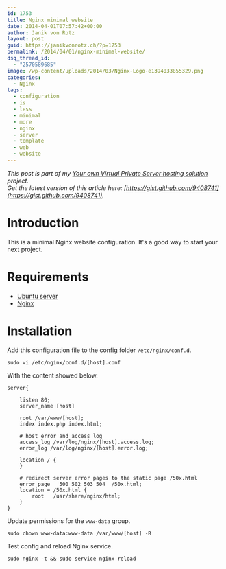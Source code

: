 ```yaml
---
id: 1753
title: Nginx minimal website
date: 2014-04-01T07:57:42+00:00
author: Janik von Rotz
layout: post
guid: https://janikvonrotz.ch/?p=1753
permalink: /2014/04/01/nginx-minimal-website/
dsq_thread_id:
  - "2570589685"
image: /wp-content/uploads/2014/03/Nginx-Logo-e1394033855329.png
categories:
  - Nginx
tags:
  - configuration
  - is
  - less
  - minimal
  - more
  - nginx
  - server
  - template
  - web
  - website
---
```

*This post is part of my [Your own Virtual Private Server hosting solution](https://janikvonrotz.ch/your-own-virtual-private-server-hosting-solution/) project.*  
*Get the latest version of this article here: [https://gist.github.com/9408741](https://gist.github.com/9408741).*

# Introduction

This is a minimal Nginx website configuration. It's a good way to start your next project.
<!--more-->
# Requirements

* [Ubuntu server](https://janikvonrotz.ch/2014/03/13/deploy-ubuntu-server/)
* [Nginx](https://janikvonrotz.ch/2014/03/31/install-nginx/)

# Installation

Add this configuration file to the config folder `/etc/nginx/conf.d`.

    sudo vi /etc/nginx/conf.d/[host].conf


With the content showed below.

```
server{

    listen 80;
    server_name [host]

    root /var/www/[host];
    index index.php index.html;

    # host error and access log
    access_log /var/log/nginx/[host].access.log;
    error_log /var/log/nginx/[host].error.log;
    
    location / {
    }
    
    # redirect server error pages to the static page /50x.html
    error_page   500 502 503 504  /50x.html;
    location = /50x.html {
        root   /usr/share/nginx/html;
    }
}
```
Update permissions for the `www-data` group.

    sudo chown www-data:www-data /var/www/[host] -R 
    
Test config and reload Nginx service.

    sudo nginx -t && sudo service nginx reload